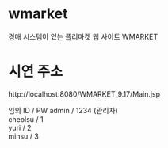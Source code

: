 # wmarket
경매 시스템이 있는 플리마켓 웹 사이트 WMARKET


# 시연 주소
http://localhost:8080/WMARKET_9.17/Main.jsp

임의 ID / PW
admin / 1234 (관리자) <br>
cheolsu / 1 <br>
yuri / 2 <br>
minsu / 3 <br>
